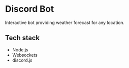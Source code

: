 # Discord Bot

Interactive bot providing weather forecast for any location.

## Tech stack

- Node.js
- Websockets
- discord.js
